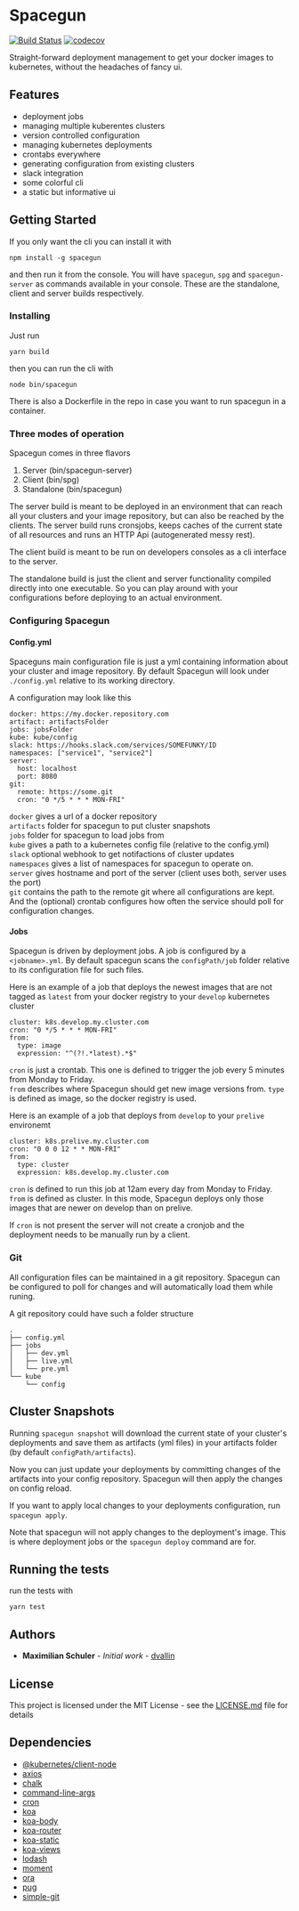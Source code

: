 # Spacegun
[![Build Status](https://travis-ci.org/dvallin/spacegun.svg?branch=master)](https://travis-ci.org/dvallin/spacegun)
[![codecov](https://codecov.io/gh/dvallin/spacegun/branch/master/graph/badge.svg)](https://codecov.io/gh/dvallin/spacegun)

Straight-forward deployment management to get your docker images to kubernetes, without the headaches of fancy ui.

## Features
- deployment jobs
- managing multiple kuberentes clusters
- version controlled configuration
- managing kubernetes deployments
- crontabs everywhere
- generating configuration from existing clusters
- slack integration
- some colorful cli
- a static but informative ui

## Getting Started

If you only want the cli you can install it with

```
npm install -g spacegun
```

and then run it from the console. You will have `spacegun`, `spg` and `spacegun-server` as commands available in your console. These are the standalone, client and server builds respectively.

### Installing

Just run 

```
yarn build
```

then you can run the cli with

```
node bin/spacegun
```

There is also a Dockerfile in the repo in case you want to run spacegun in a container.

### Three modes of operation

Spacegun comes in three flavors
1. Server (bin/spacegun-server)
2. Client (bin/spg)
3. Standalone (bin/spacegun)

The server build is meant to be deployed in an environment that can reach all your clusters and your image repository, but can also be reached by the clients. The server build runs cronsjobs, keeps caches of the current state of all resources and runs an HTTP Api (autogenerated messy rest).

The client build is meant to be run on developers consoles as a cli interface to the server.

The standalone build is just the client and server functionality compiled directly into one executable. So you can play around with your configurations before deploying to an actual environment.

### Configuring Spacegun

#### Config.yml
Spaceguns main configuration file is just a yml containing information about your cluster and image repository. By default Spacegun will look under `./config.yml` relative to its working directory.

A configuration may look like this

```
docker: https://my.docker.repository.com
artifact: artifactsFolder
jobs: jobsFolder
kube: kube/config
slack: https://hooks.slack.com/services/SOMEFUNKY/ID
namespaces: ["service1", "service2"]
server:
  host: localhost
  port: 8080
git:
  remote: https://some.git
  cron: "0 */5 * * * MON-FRI"
```

`docker` gives a url of a docker repository  
`artifacts` folder for spacegun to put cluster snapshots  
`jobs` folder for spacegun to load jobs from  
`kube` gives a path to a kubernetes config file (relative to the config.yml)  
`slack` optional webhook to get notifactions of cluster updates  
`namespaces` gives a list of namespaces for spacegun to operate on.  
`server` gives hostname and port of the server (client uses both, server uses the port)  
`git` contains the path to the remote git where all configurations are kept. And the (optional) crontab configures how often the service should poll for configuration changes.

#### Jobs

Spacegun is driven by deployment jobs. A job is configured by a `<jobname>.yml`. By default spacegun scans the `configPath/job` folder relative to its configuration file for such files.

Here is an example of a job that deploys the newest images that are not tagged as `latest` from your docker registry to your `develop` kubernetes cluster
```
cluster: k8s.develop.my.cluster.com
cron: "0 */5 * * * MON-FRI"
from: 
  type: image
  expression: "^(?!.*latest).*$"
```
`cron` is just a crontab. This one is defined to trigger the job every 5 minutes from Monday to Friday.  
`from` describes where Spacegun should get new image versions from. `type` is defined as image, so the docker registry is used.

Here is an example of a job that deploys from `develop` to your `prelive` environemt
```
cluster: k8s.prelive.my.cluster.com
cron: "0 0 0 12 * * MON-FRI"
from:
  type: cluster
  expression: k8s.develop.my.cluster.com
```
`cron` is defined to run this job at 12am every day from Monday to Friday.  
`from` is defined as cluster. In this mode, Spacegun deploys only those images that are newer on develop than on prelive.

If `cron` is not present the server will not create a cronjob and the deployment needs to be manually run by a client.

### Git
All configuration files can be maintained in a git repository. Spacegun can be configured to poll for changes and will automatically load them while runing.

A git repository could have such a folder structure

```
.
├── config.yml  
├── jobs  
│   ├── dev.yml
│   ├── live.yml
│   └── pre.yml
└── kube
    └── config
```

## Cluster Snapshots

Running `spacegun snapshot` will download the current state of your cluster's deployments and save them as artifacts (yml files) in your artifacts folder (by default `configPath/artifacts`).

Now you can just update your deployments by committing changes of the artifacts into your config repository. Spacegun will then apply the changes on config reload.

If you want to apply local changes to your deployments configuration, run `spacegun apply`.

Note that spacegun will not apply changes to the deployment's image. This is where deployment jobs or the `spacegun deploy` command are for.

## Running the tests

run the tests with

```
yarn test
```

## Authors

* **Maximilian Schuler** - *Initial work* - [dvallin](https://github.com/dvallin)


## License

This project is licensed under the MIT License - see the [LICENSE.md](LICENSE.md) file for details

## Dependencies

* [@kubernetes/client-node](https://github.com/kubernetes-client/javascript)
* [axios](https://github.com/axios/axios)
* [chalk](https://github.com/chalk/chalk)
* [command-line-args](https://github.com/75lb/command-line-args)
* [cron](https://github.com/kelektiv/node-cron)
* [koa](https://github.com/koajs/koa)
* [koa-body](https://github.com/dlau/koa-body)
* [koa-router](https://github.com/alexmingoia/koa-router)
* [koa-static](https://github.com/koajs/static)
* [koa-views](https://github.com/queckezz/koa-views)
* [lodash](https://github.com/lodash/lodash)
* [moment](https://github.com/moment/moment)
* [ora](https://github.com/sindresorhus/ora)
* [pug](https://github.com/pugjs/pug)
* [simple-git](https://github.com/steveukx/git-js)
